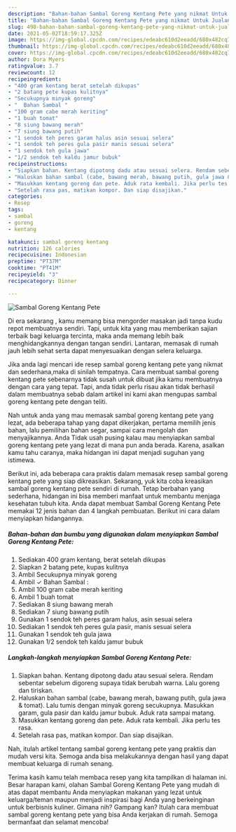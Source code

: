 ```yaml
---
description: "Bahan-bahan Sambal Goreng Kentang Pete yang nikmat Untuk Jualan"
title: "Bahan-bahan Sambal Goreng Kentang Pete yang nikmat Untuk Jualan"
slug: 498-bahan-bahan-sambal-goreng-kentang-pete-yang-nikmat-untuk-jualan
date: 2021-05-02T18:59:17.325Z
image: https://img-global.cpcdn.com/recipes/edeabc610d2eeadd/680x482cq70/sambal-goreng-kentang-pete-foto-resep-utama.jpg
thumbnail: https://img-global.cpcdn.com/recipes/edeabc610d2eeadd/680x482cq70/sambal-goreng-kentang-pete-foto-resep-utama.jpg
cover: https://img-global.cpcdn.com/recipes/edeabc610d2eeadd/680x482cq70/sambal-goreng-kentang-pete-foto-resep-utama.jpg
author: Dora Myers
ratingvalue: 3.7
reviewcount: 12
recipeingredient:
- "400 gram kentang berat setelah dikupas"
- "2 batang pete kupas kulitnya"
- "Secukupnya minyak goreng"
- "  Bahan Sambal "
- "100 gram cabe merah keriting"
- "1 buah tomat"
- "8 siung bawang merah"
- "7 siung bawang putih"
- "1 sendok teh peres garam halus asin sesuai selera"
- "1 sendok teh peres gula pasir manis sesuai selera"
- "1 sendok teh gula jawa"
- "1/2 sendok teh kaldu jamur bubuk"
recipeinstructions:
- "Siapkan bahan. Kentang dipotong dadu atau sesuai selera. Rendam sebentar sebelum digoreng supaya tidak berubah warna. Lalu goreng dan tiriskan."
- "Haluskan bahan sambal (cabe, bawang merah, bawang putih, gula jawa &amp; tomat). Lalu tumis dengan minyak goreng secukupnya. Masukkan garam, gula pasir dan kaldu jamur bubuk. Aduk rata sampai matang."
- "Masukkan kentang goreng dan pete. Aduk rata kembali. Jika perlu tes rasa."
- "Setelah rasa pas, matikan kompor. Dan siap disajikan."
categories:
- Resep
tags:
- sambal
- goreng
- kentang

katakunci: sambal goreng kentang 
nutrition: 126 calories
recipecuisine: Indonesian
preptime: "PT37M"
cooktime: "PT41M"
recipeyield: "3"
recipecategory: Dinner

---
```



![Sambal Goreng Kentang Pete](https://img-global.cpcdn.com/recipes/edeabc610d2eeadd/680x482cq70/sambal-goreng-kentang-pete-foto-resep-utama.jpg)

Di era  sekarang , kamu memang bisa mengorder masakan jadi tanpa kudu repot membuatnya sendiri. Tapi, untuk kita yang mau memberikan sajian terbaik bagi keluarga tercinta, maka anda memang lebih baik menghidangkannya dengan tangan sendiri. Lantaran, memasak di rumah jauh lebih sehat serta dapat menyesuaikan dengan selera keluarga.

Jika anda lagi mencari ide resep sambal goreng kentang pete yang nikmat dan sederhana,maka di sinilah tempatnya. Cara membuat sambal goreng kentang pete  sebenarnya tidak susah untuk dibuat jika kamu membuatnya dengan cara yang tepat. Tapi, anda tidak perlu risau akan tidak berhasil dalam membuatnya 
sebab dalam artikel ini kami akan mengupas sambal goreng kentang pete dengan teliti.  



Nah untuk anda yang mau memasak sambal goreng kentang pete yang lezat, ada beberapa tahap yang dapat dikerjakan, pertama memilih jenis bahan, lalu pemilihan bahan segar, sampai cara mengolah dan menyajikannya. Anda Tidak usah pusing kalau mau menyiapkan sambal goreng kentang pete yang lezat di mana pun anda berada. Karena, asalkan kamu  tahu caranya, maka hidangan ini dapat menjadi suguhan yang istimewa.

Berikut ini, ada beberapa cara praktis  dalam memasak resep sambal goreng kentang pete yang siap dikreasikan. Sekarang, yuk kita coba kreasikan sambal goreng kentang pete sendiri di rumah. Tetap berbahan yang sederhana, hidangan ini bisa memberi manfaat untuk membantu menjaga kesehatan tubuh kita. Anda dapat membuat Sambal Goreng Kentang Pete memakai 12 jenis bahan dan 4 langkah pembuatan. Berikut ini cara dalam menyiapkan hidangannya.

<!--inarticleads1-->

##### Bahan-bahan dan bumbu yang digunakan dalam menyiapkan Sambal Goreng Kentang Pete:

1. Sediakan 400 gram kentang, berat setelah dikupas
1. Siapkan 2 batang pete, kupas kulitnya
1. Ambil Secukupnya minyak goreng
1. Ambil  ✓ Bahan Sambal :
1. Ambil 100 gram cabe merah keriting
1. Ambil 1 buah tomat
1. Sediakan 8 siung bawang merah
1. Sediakan 7 siung bawang putih
1. Gunakan 1 sendok teh peres garam halus, asin sesuai selera
1. Sediakan 1 sendok teh peres gula pasir, manis sesuai selera
1. Gunakan 1 sendok teh gula jawa
1. Gunakan 1/2 sendok teh kaldu jamur bubuk




<!--inarticleads2-->

##### Langkah-langkah menyiapkan Sambal Goreng Kentang Pete:

1. Siapkan bahan. Kentang dipotong dadu atau sesuai selera. Rendam sebentar sebelum digoreng supaya tidak berubah warna. Lalu goreng dan tiriskan.
1. Haluskan bahan sambal (cabe, bawang merah, bawang putih, gula jawa &amp; tomat). Lalu tumis dengan minyak goreng secukupnya. Masukkan garam, gula pasir dan kaldu jamur bubuk. Aduk rata sampai matang.
1. Masukkan kentang goreng dan pete. Aduk rata kembali. Jika perlu tes rasa.
1. Setelah rasa pas, matikan kompor. Dan siap disajikan.




Nah, itulah artikel tentang  sambal goreng kentang pete  yang praktis dan mudah versi kita. Semoga anda bisa melakukannya dengan hasil yang dapat membuat keluarga di rumah senang. 

Terima kasih kamu telah membaca resep yang kita tampilkan di halaman ini. Besar harapan kami, olahan  Sambal Goreng Kentang Pete yang mudah di atas dapat membantu Anda menyiapkan makanan yang lezat untuk keluarga/teman maupun menjadi inspirasi bagi Anda yang berkeinginan untuk berbisnis kuliner. Gimana nih? Gampang kan? Itulah cara membuat sambal goreng kentang pete yang bisa Anda kerjakan di rumah. Semoga bermanfaat dan selamat mencoba!

